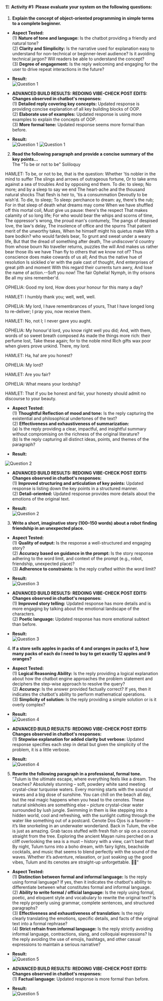 
🏗️ **Activity #1: Please evaluate your system on the following questions:**

1. **Explain the concept of object-oriented programming in simple terms to a complete beginner.**   

* **Aspect Tested:**  
(1) **Nature of tone and language:** Is the chatbot providing a friendly and natural tone?  
(2) **Clarity and Simplicity:** Is the narrative used for explanation easy to understand for non-technical or beginner-level audience? Is it avoiding technical jargon? Will readers be able to understand the concept?  
(3) **Degree of engagement:** Is the reply welcoming and engaging for the user to drive repeat interactions in the future?  

* **Result:**  
![Question 1 ](images/answer001.png "Answer 1")

* **ADVANCED BUILD RESULTS: REDOING VIBE-CHECK POST EDITS: Changes observed in chatbot's responses:**  
(1) **Detailed reply covering key concepts:** Updated response is providing concise explanation of all key building blocks of OOP.  
(2) **Elaborate use of examples:** Updated response is using more examples to explain the concepts of OOP.  
(3) **More formal tone:** Updated response seems more formal than before.  

* **Result:**  
![Question 1 ](images/updated-answer001-1.png "Updated Answer 1")
![Question 1 ](images/updated-answer001-2.png "Updated Answer 1")

2. **Read the following paragraph and provide a concise summary of the key points…**     
The "To be or not to be" Soliloquy

HAMLET:
To be, or not to be, that is the question:
Whether 'tis nobler in the mind to suffer
The slings and arrows of outrageous fortune,
Or to take arms against a sea of troubles
And by opposing end them. To die: to sleep;
No more; and by a sleep to say we end
The heart-ache and the thousand natural shocks
That flesh is heir to, 'tis a consummation
Devoutly to be wish'd. To die, to sleep;
To sleep: perchance to dream: ay, there's the rub;
For in that sleep of death what dreams may come
When we have shuffled off this mortal coil,
Must give us pause: there's the respect
That makes calamity of so long life;
For who would bear the whips and scorns of time,
The oppressor's wrong, the proud man's contumely,
The pangs of despised love, the law's delay,
The insolence of office and the spurns
That patient merit of the unworthy takes,
When he himself might his quietus make
With a bare bodkin? who would fardels bear,
To grunt and sweat under a weary life,
But that the dread of something after death,
The undiscover'd country from whose bourn
No traveller returns, puzzles the will
And makes us rather bear those ills we have
Than fly to others that we know not of?
Thus conscience does make cowards of us all;
And thus the native hue of resolution
Is sicklied o'er with the pale cast of thought,
And enterprises of great pith and moment
With this regard their currents turn awry,
And lose the name of action.--Soft you now!
The fair Ophelia! Nymph, in thy orisons
Be all my sins remember'd.

OPHELIA:
Good my lord,
How does your honour for this many a day?

HAMLET:
I humbly thank you; well, well, well.

OPHELIA:
My lord, I have remembrances of yours,
That I have longed long to re-deliver;
I pray you, now receive them.

HAMLET:
No, not I;
I never gave you aught.

OPHELIA:
My honour'd lord, you know right well you did;
And, with them, words of so sweet breath composed
As made the things more rich: their perfume lost,
Take these again; for to the noble mind
Rich gifts wax poor when givers prove unkind.
There, my lord.

HAMLET:
Ha, ha! are you honest?

OPHELIA:
My lord?

HAMLET:
Are you fair?

OPHELIA:
What means your lordship?

HAMLET:
That if you be honest and fair, your honesty should admit no discourse to your beauty.

* **Aspect Tested:**   
(1) **Thoughtful Reflection of mood and tone:** Is the reply capturing the existential and philosophical undertones of the text?  
(2) **Effectiveness and exhaustiveness of summarization:**  
(a) Is the reply providing a clear, impactful, and insightful summary without compromising on the richness of the original literature?  
(b) Is the reply capturing all distinct ideas, points, and themes of the paragraph?  

* **Result:**  
<!-- ![Question 2 ](images/answer002-1.png "Paragaph entered")
![Question 2 ](images/answer002-2.png "Paragaph entered") -->
![Question 2 ](images/answer002-3.png "Reply received")

* **ADVANCED BUILD RESULTS: REDOING VIBE-CHECK POST EDITS: Changes observed in chatbot's responses:**  
(1) **Improved structuring and articulation of key points:** Updated response is listing down the key points in a structured manner.  
(2) **Detail-oriented:** Updated response provides more details about the emotions of the original text.  

* **Result:**  
![Question 2 ](images/updated-answer002.png "Updated Answer 2")

3. **Write a short, imaginative story (100–150 words) about a robot finding friendship in an unexpected place.**  

* **Aspect Tested:**  
(1) **Quality of output:** Is the response a well-structured and engaging story?  
(2) **Accuracy based on guidance in the prompt:** Is the story response adhering to the word limit, and context of the prompt (e.g., robot, friendship, unexpected place)?  
(3) **Adherence to constraints:** Is the reply crafted within the word limit?   

* **Result:**  
![Question 3 ](images/answer003.png "Reply received")

* **ADVANCED BUILD RESULTS: REDOING VIBE-CHECK POST EDITS: Changes observed in chatbot's responses:**  
(1) **Improved story telling:** Updated response has more details and is more engaging by talking about the emotional landscape of the characters.  
(2) **Poetic language:** Updated response has more emotional subtext than before.  

* **Result:**  
![Question 3 ](images/updated-answer003.png "Updated Answer 3")  

4. **If a store sells apples in packs of 4 and oranges in packs of 3, how many packs of each do I need to buy to get exactly 12 apples and 9 oranges?**     

* **Aspect Tested:**  
(1) **Logical Reasoning Ability:** Is the reply providing a logical explanation about how the chatbot engine approaches the problem statement and deciphers the step-wise approach to resolve the query?   
(2) **Accuracy:** Is the answer provided factually correct? If yes, then it indicates the chatbot's ability to perform mathematical operations.  
(3) **Simplicity of solution:** Is the reply providing a simple solution or is it overly complex?

* **Result:**  
![Question 4 ](images/answer004.png "Reply received")

* **ADVANCED BUILD RESULTS: REDOING VIBE-CHECK POST EDITS: Changes observed in chatbot's responses:**  
(1) **Stepwise explanation for added clarity but verbose:** Updated response specifies each step in detail but given the simplicity of the problem, it is a little verbose.  

* **Result:**  
![Question 4 ](images/updated-answer004.png "Updated Answer 4")  


5. **Rewrite the following paragraph in a professional, formal tone.**  
"Tulum is the ultimate escape, where everything feels like a dream. The beaches? Absolutely stunning – soft, powdery white sand meeting crystal-clear turquoise waters. Every morning starts with the sound of waves and a big dose of sunshine. You can chill on the beach all day, but the real magic happens when you head to the cenotes. These natural sinkholes are something else – picture crystal-clear water surrounded by lush jungle. Swimming in them is like stepping into a hidden world, cool and refreshing, with the sunlight cutting through the water like something out of a postcard. Cenote Dos Ojos is a favorite – it’s like snorkeling in an underwater wonderland. Back in Tulum, the vibe is just as amazing. Grab tacos stuffed with fresh fish or sip on a coconut straight from the tree. Exploring the ancient Mayan ruins perched on a cliff overlooking the sea is a must – history with a view, can’t beat that! By night, Tulum turns into a boho dream, with fairy lights, beachside cocktails, and music that seems to blend perfectly with the sound of the waves. Whether it’s adventure, relaxation, or just soaking up the good vibes, Tulum and its cenotes are straight-up unforgettable. 🌴✨"  

* **Aspect Tested:**  
(1) **Distinction between formal and informal language:** Is the reply using formal language? If yes, then it indicates the chatbot's ability to differentiate between what constitutes formal and informal language.  
(2) **Ability to write formal / official language:** Is the reply using formal, poetic, and eloquent style and vocabulary to rewrite the original text? Is the reply properly using grammar, complete sentences, and structured paragraphs?  
(3) **Effectiveness and exhaustiveness of translation:** Is the reply clearly translating the emotions, specific details, and facts of the original text into a formal rephrase?  
(4) **Strict refrain from informal language:** Is the reply strictly avoiding informal language, contractions, slang, and colloquial expressions? Is the reply avoiding the use of emojis, hashtags, and other casual expressions to maintain a serious narrative?

* **Result:**  
![Question 5 ](images/answer00.png "Reply received")

* **ADVANCED BUILD RESULTS: REDOING VIBE-CHECK POST EDITS: Changes observed in chatbot's responses:**  
(1) **Factual language:** Updated response is more formal than before.  

* **Result:**  
![Question 5 ](images/updated-answer005.png "Updated Answer 5")  